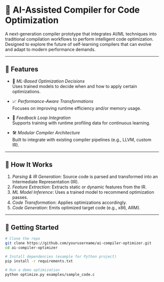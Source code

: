 # 🤖 AI-Assisted Compiler for Code Optimization

A next-generation compiler prototype that integrates AI/ML techniques into traditional compilation workflows to perform intelligent code optimization. Designed to explore the future of self-learning compilers that can evolve and adapt to modern performance demands.

---

## 🚀 Features

- 🧠 *ML-Based Optimization Decisions*  
  Uses trained models to decide when and how to apply certain optimizations.

- 📈 *Performance-Aware Transformations*  
  Focuses on improving runtime efficiency and/or memory usage.

- 🔁 *Feedback Loop Integration*  
  Supports training with runtime profiling data for continuous learning.

- 🛠 *Modular Compiler Architecture*  
  Built to integrate with existing compiler pipelines (e.g., LLVM, custom IR).


---

## 🧪 How It Works

1. *Parsing & IR Generation*: Source code is parsed and transformed into an Intermediate Representation (IR).
2. *Feature Extraction*: Extracts static or dynamic features from the IR.
3. *ML Model Inference*: Uses a trained model to recommend optimization passes.
4. *Code Transformation*: Applies optimizations accordingly.
5. *Code Generation*: Emits optimized target code (e.g., x86, ARM).

---

## 📂 Getting Started

```bash
# Clone the repo
git clone https://github.com/yourusername/ai-compiler-optimizer.git
cd ai-compiler-optimizer

# Install dependencies (example for Python project)
pip install -r requirements.txt

# Run a demo optimization
python optimize.py examples/sample_code.c
